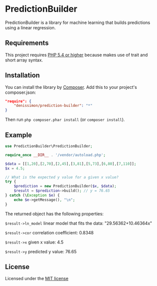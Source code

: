 PredictionBuilder
=================

PredictionBuilder is a library for machine learning that builds predictions using a linear regression.

Requirements
------------

This project requires [PHP 5.4 or higher](http://php.net) because makes use of trait and short array syntax.

Installation
------------

You can install the library by [Composer](https://getcomposer.org). Add this to your project's composer.json:

``` json
"require": {
    "denissimon/prediction-builder": "*"
}
```

Then run `php composer.phar install` (or `composer install`).

Example
-------

``` php
use PredictionBuilder\PredictionBuilder;

require_once __DIR__ . '/vendor/autoload.php';

$data = [[1,20],[2,70],[2,45],[3,81],[5,73],[6,80],[7,110]];
$x = 4.5;

// What is the expected y value for a given x value?
try {
    $prediction = new PredictionBuilder($x, $data);
    $result = $prediction->build(); // y = 76.65
} catch (\Exception $e) {
    echo $e->getMessage(), "\n";
}
```

The returned object has the following properties:

`$result->ln_model` linear model that fits the data: "29.56362+10.46364x"

`$result->cor` correlation coefficient: 0.8348

`$result->x` given x value: 4.5

`$result->y` predicted y value: 76.65

License
-------

Licensed under the [MIT license](https://github.com/denissimon/prediction-builder/blob/master/LICENSE)
